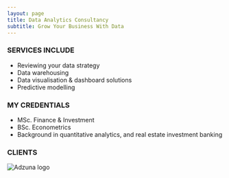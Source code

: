 ```yaml
---
layout: page
title: Data Analytics Consultancy
subtitle: Grow Your Business With Data    
---
```


### SERVICES INCLUDE
  - Reviewing your data strategy
  - Data warehousing 
  - Data visualisation & dashboard solutions
  - Predictive modelling

### MY CREDENTIALS
  - MSc. Finance & Investment
  - BSc. Econometrics
  - Background in quantitative analytics, and real estate investment banking
  
### CLIENTS
![Adzuna logo](https://github.com/gorkemmeral/gorkemmeral.github.io/blob/master/img/adzuna-logo.png)
  

<!-- Calendly badge widget begin -->
<link href="https://assets.calendly.com/assets/external/widget.css" rel="stylesheet">
<script src="https://assets.calendly.com/assets/external/widget.js" type="text/javascript"></script>
<script type="text/javascript">Calendly.initBadgeWidget({url: 'https://calendly.com/gorkemmeral/meeting', text: 'Schedule a meeting', color: '#4d5055', branding: false});</script>
<!-- Calendly badge widget end -->
